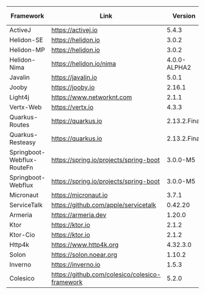 | Framework                  | Link                                           | Version      | Language           | Server Runtime |   QPS | Slowest | Fastest | Average | File Size |
| -------------------------- | ---------------------------------------------- | ------------ | ------------------ | -------------- | ----: | ------: | ------: | ------: | --------: |
| ActiveJ                    | https://activej.io                             | 5.4.3        | Java               | ActiveJ        | 87093 |  0.0070 |  0.0001 |  0.0011 |   4083289 |
| Helidon-SE                 | https://helidon.io                             | 3.0.2        | Java               | Netty          | 65821 |  0.0131 |  0.0001 |  0.0015 |   7305182 |
| Helidon-MP                 | https://helidon.io                             | 3.0.2        | Java               | Netty          | 48176 |  0.0140 |  0.0002 |  0.0021 |  15013961 |
| Helidon-Nima               | https://helidon.io/nima                        | 4.0.0-ALPHA2 | Java               | Helidon-Nima   | 88009 |  0.0117 |  0.0001 |  0.0011 |   3121419 |
| Javalin                    | https://javalin.io                             | 5.0.1        | Java/Kotlin        | Jetty          | 74528 |  0.5118 |  0.0001 |  0.0013 |   8961341 |
| Jooby                      | https://jooby.io                               | 2.16.1       | Java/Kotlin        | Netty          | 77191 |  0.0139 |  0.0001 |  0.0013 |   7256812 |
| Light4j                    | https://www.networknt.com                      | 2.1.1        | Java               | Undertow       | 82825 |  0.0118 |  0.0001 |  0.0012 |   8966508 |
| Vertx-Web                  | https://vertx.io                               | 4.3.3        | Java/Kotlin        | Netty          | 82907 |  0.0099 |  0.0001 |  0.0012 |   8833684 |
| Quarkus-Routes             | https://quarkus.io                             | 2.13.2.Final | Java/Kotlin/Scala  | Netty          | 75751 |  0.0156 |  0.0001 |  0.0013 |  13822107 |
| Quarkus-Resteasy           | https://quarkus.io                             | 2.13.2.Final | Java/Kotlin/Scala  | Netty          | 77076 |  0.0143 |  0.0001 |  0.0013 |  15242284 |
| Springboot-Webflux-RouteFn | https://spring.io/projects/spring-boot         | 3.0.0-M5     | Java/Kotlin/Groovy | Netty          | 63967 |  0.0169 |  0.0001 |  0.0016 |  20755679 |
| Springboot-Webflux         | https://spring.io/projects/spring-boot         | 3.0.0-M5     | Java/Kotlin/Groovy | Netty          | 62721 |  0.0170 |  0.0001 |  0.0016 |  20755230 |
| Micronaut                  | https://micronaut.io                           | 3.7.1        | Java/Kotlin/Groovy | Netty          | 70326 |  0.0124 |  0.0001 |  0.0014 |  14155918 |
| ServiceTalk                | https://github.com/apple/servicetalk           | 0.42.20      | Java               | Netty          | 42343 |  0.0774 |  0.0002 |  0.0024 |  20653258 |
| Armeria                    | https://armeria.dev                            | 1.20.0       | Java               | Netty          | 70717 |  0.0122 |  0.0001 |  0.0014 |  24435882 |
| Ktor                       | https://ktor.io                                | 2.1.2        | Kotlin             | Netty          | 39238 |  0.0461 |  0.0002 |  0.0025 |  17022295 |
| Ktor-Cio                   | https://ktor.io                                | 2.1.2        | Kotlin             | Ktor-Cio       | 39419 |  0.0238 |  0.0002 |  0.0025 |  13238795 |
| Http4k                     | https://www.http4k.org                         | 4.32.3.0     | Kotlin             | Undertow       | 71444 |  0.0136 |  0.0001 |  0.0014 |  13482299 |
| Solon                      | https://solon.noear.org                        | 1.10.2       | Java               | SmartHttp      | 80461 |  0.0126 |  0.0001 |  0.0012 |   6097125 |
| Inverno                    | https://inverno.io                             | 1.5.3        | Java               | Netty          | 76253 |  0.0118 |  0.0001 |  0.0013 |  11403843 |
| Colesico                   | https://github.com/colesico/colesico-framework | 5.2.0        | Java               | Undertow       | 83765 |  0.0120 |  0.0001 |  0.0012 |   9249218 |
